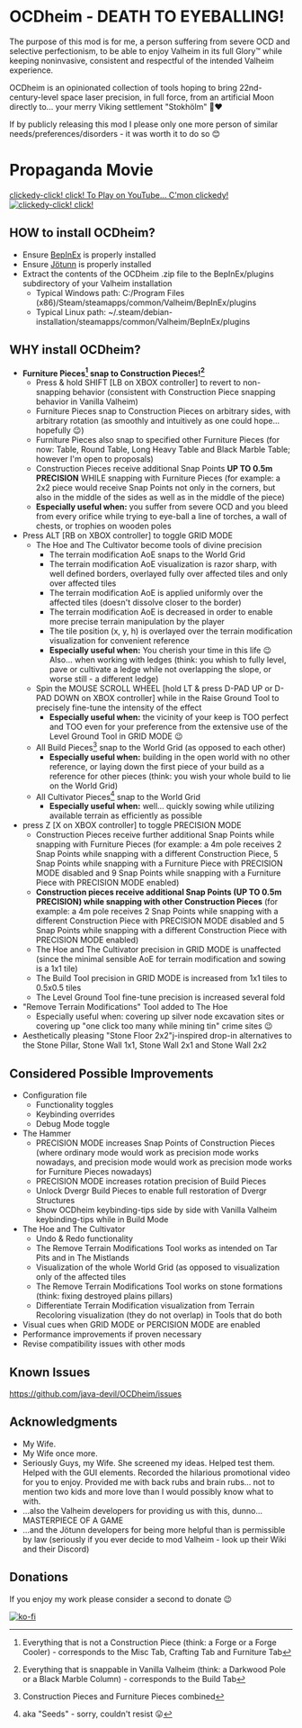 # OCDheim - DEATH TO EYEBALLING!
The purpose of this mod is for me, a person suffering from severe OCD and selective perfectionism, to be able to enjoy Valheim in its full Glory™ while keeping noninvasive, consistent and respectful of the intended Valheim experience.  

OCDheim is an opinionated collection of tools hoping to bring 22nd-century-level space laser precision, in full force, from an artificial Moon directly to... your merry Viking settlement "Stokhölm" 🍻❤️

If by publicly releasing this mod I please only one more person of similar needs/preferences/disorders - it was worth it to do so 😊

# Propaganda Movie
[clickedy-click! click! To Play on YouTube... C'mon clickedy!](https://youtu.be/uBOj1TKbugQ)
[![clickedy-click! click!](https://img.youtube.com/vi/uBOj1TKbugQ/maxresdefault.jpg)](https://youtu.be/uBOj1TKbugQ)

## HOW to install OCDheim?
- Ensure [BepInEx](https://valheim.thunderstore.io/package/denikson/BepInExPack_Valheim/) is properly installed
- Ensure [Jötunn](https://valheim.thunderstore.io/package/ValheimModding/Jotunn/) is properly installed
- Extract the contents of the OCDheim .zip file to the BepInEx/plugins subdirectory of your Valheim installation
	- Typical Windows path: C:/Program Files (x86)/Steam/steamapps/common/Valheim/BepInEx/plugins
	- Typical Linux path: ~/.steam/debian-installation/steamapps/common/Valheim/BepInEx/plugins

## WHY install OCDheim?
- **Furniture Pieces[^1] snap to Construction Pieces![^2]**
	- Press & hold SHIFT [LB on XBOX controller] to revert to non-snapping behavior (consistent with Construction Piece snapping behavior in Vanilla Valheim)
	- Furniture Pieces snap to Construction Pieces on arbitrary sides, with arbitrary rotation (as smoothly and intuitively as one could hope... hopefully 😉)
	- Furniture Pieces also snap to specified other Furniture Pieces (for now: Table, Round Table, Long Heavy Table and Black Marble Table; however I'm open to proposals)
	- Construction Pieces receive additional Snap Points **UP TO 0.5m PRECISION** WHILE snapping with Furniture Pieces (for example: a 2x2 piece would receive Snap Points not only in the corners, but also in the middle of the sides as well as in the middle of the piece)
	- **Especially useful when:** you suffer from severe OCD and you bleed from every orifice while trying to eye-ball a line of torches, a wall of chests, or trophies on wooden poles
- Press ALT [RB on XBOX controller] to toggle GRID MODE
	- The Hoe and The Cultivator become tools of divine precision
		- The terrain modification AoE snaps to the World Grid
		- The terrain modification AoE visualization is razor sharp, with well defined borders, overlayed fully over affected tiles and only over affected tiles
		- The terrain modification AoE is applied uniformly over the affected tiles (doesn't dissolve closer to the border)
		- The terrain modification AoE is decreased in order to enable more precise terrain manipulation by the player
		- The tile position (x, y, h) is overlayed over the terrain modification visualization for convenient reference
		- **Especially useful when:** You cherish your time in this life 😉 Also... when working with ledges (think: you whish to fully level, pave or cultivate a ledge while not overlapping the slope, or worse still - a different ledge)
	- Spin the MOUSE SCROLL WHEEL [hold LT & press D-PAD UP or D-PAD DOWN on XBOX controller] while in the Raise Ground Tool to precisely fine-tune the intensity of the effect
		- **Especially useful when:** the vicinity of your keep is TOO perfect and TOO even for your preference from the extensive use of the Level Ground Tool in GRID MODE 😉
	- All Build Pieces[^3] snap to the World Grid (as opposed to each other)
		- **Especially useful when:** building in the open world with no other reference, or laying down the first piece of your build as a reference for other pieces (think: you wish your whole build to lie on the World Grid)
	- All Cultivator Pieces[^4] snap to the World Grid
		- **Especially useful when:** well... quickly sowing while utilizing available terrain as efficiently as possible
- press Z [X on XBOX controller] to toggle PRECISION MODE
	- Construction Pieces receive further additional Snap Points while snapping with Furniture Pieces (for example: a 4m pole receives 2 Snap Points while snapping with a different Construction Piece, 5 Snap Points while snapping with a Furniture Piece with PRECISION MODE disabled and 9 Snap Points while snapping with a Furniture Piece with PRECISION MODE enabled)
	- **Construction pieces receive additional Snap Points (UP TO 0.5m PRECISION) while snapping with other Construction Pieces** (for example: a 4m pole receives 2 Snap Points while snapping with a different Construction Piece with PRECISION MODE disabled and 5 Snap Points while snapping with a different Construction Piece with PRECISION MODE enabled)
	- The Hoe and The Cultivator precision in GRID MODE is unaffected (since the minimal sensible AoE for terrain modification and sowing is a 1x1 tile)
	- The Build Tool precision in GRID MODE is increased from 1x1 tiles to 0.5x0.5 tiles
	- The Level Ground Tool fine-tune precision is increased several fold
- "Remove Terrain Modifications" Tool added to The Hoe
	- Especially useful when: covering up silver node excavation sites or covering up "one click too many while mining tin" crime sites 😉
- Aesthetically pleasing "Stone Floor 2x2"j-inspired drop-in alternatives to the Stone Pillar, Stone Wall 1x1, Stone Wall 2x1 and Stone Wall 2x2

## Considered Possible Improvements
- Configuration file
	- Functionality toggles
	- Keybinding overrides
	- Debug Mode toggle
- The Hammer
	- PRECISION MODE increases Snap Points of Construction Pieces (where ordinary mode would work as precision mode works nowadays, and precision mode would work as precision mode works for Furniture Pieces nowadays)
	- PRECISION MODE increases rotation precision of Build Pieces
	- Unlock Dvergr Build Pieces to enable full restoration of Dvergr Structures
	- Show OCDheim keybinding-tips side by side with Vanilla Valheim keybinding-tips while in Build Mode
- The Hoe and The Cultivator
	- Undo & Redo functionality
	- The Remove Terrain Modifications Tool works as intended on Tar Pits and in The Mistlands
	- Visualization of the whole World Grid (as opposed to visualization only of the affected tiles
	- The Remove Terrain Modifications Tool works on stone formations (think: fixing destroyed plains pillars)
	- Differentiate Terrain Modification visualization from Terrain Recoloring visualization (they do not overlap) in Tools that do both
- Visual cues when GRID MODE or PERCISION MODE are enabled
- Performance improvements if proven necessary
- Revise compatibility issues with other mods

## Known Issues
https://github.com/java-devil/OCDheim/issues

## Acknowledgments
- My Wife.
- My Wife once more.
- Seriously Guys, my Wife. She screened my ideas. Helped test them. Helped with the GUI elements. Recorded the hilarious promotional video for you to enjoy. Provided me with back rubs and brain rubs... not to mention two kids and more love than I would possibly know what to with.
- ...also the Valheim developers for providing us with this, dunno... MASTERPIECE OF A GAME
- ...and the Jötunn developers for being more helpful than is permissible by law (seriously if you ever decide to mod Valheim - look up their Wiki and their Discord)

## Donations
If you enjoy my work please consider a second to donate 😉

[![ko-fi](https://ko-fi.com/img/githubbutton_sm.svg)](https://ko-fi.com/Z8Z3GZVCJ)

[^1]: Everything that is not a Construction Piece (think: a Forge or a Forge Cooler) - corresponds to the Misc Tab, Crafting Tab and Furniture Tab
[^2]: Everything that is snappable in Vanilla Valheim (think: a Darkwood Pole or a Black Marble Column) - corresponds to the Build Tab
[^3]: Construction Pieces and Furniture Pieces combined
[^4]: aka "Seeds" - sorry, couldn't resist 😛

